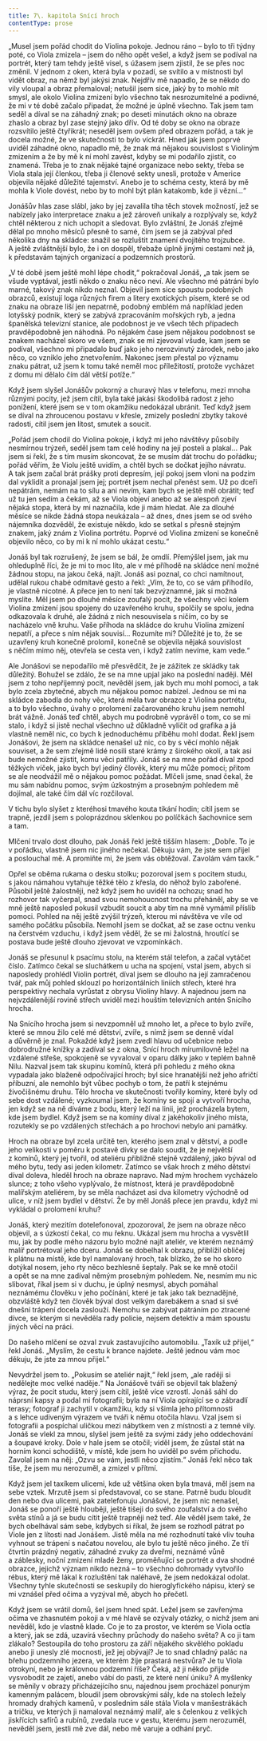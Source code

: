 ```yaml
---
title: 7\. kapitola Snící hroch
contentType: prose
---
```


  

„Musel jsem pořád chodit do Violina pokoje. Jednou ráno – bylo to tři týdny poté, co Viola zmizela – jsem do něho opět vešel, a když jsem se podíval na portrét, který tam tehdy ještě visel, s úžasem jsem zjistil, že se přes noc změnil. V jednom z oken, která byla v pozadí, se svítilo a v místnosti byl vidět obraz, na němž byl jakýsi znak. Nejdřív mě napadlo, že se někdo do vily vloupal a obraz přemaloval; netušil jsem sice, jaký by to mohlo mít smysl, ale okolo Violina zmizení bylo všechno tak nesrozumitelné a podivné, že mi v té době začalo připadat, že možné je úplně všechno. Tak jsem tam seděl a díval se na záhadný znak; po deseti minutách okno na obraze zhaslo a obraz byl zase stejný jako dřív. Od té doby se okno na obraze rozsvítilo ještě čtyřikrát; neseděl jsem ovšem před obrazem pořád, a tak je docela možné, že ve skutečnosti to bylo víckrát. Hned jak jsem poprvé uviděl záhadné okno, napadlo mě, že znak má nějakou souvislost s Violiným zmizením a že by mě k ní mohl zavést, kdyby se mi podařilo zjistit, co znamená. Třeba je to znak nějaké tajné organizace nebo sekty, třeba se Viola stala její členkou, třeba ji členové sekty unesli, protože v Americe objevila nějaké důležité tajemství. Anebo je to schéma cesty, která by mě mohla k Viole dovést, nebo by to mohl být plán katakomb, kde ji vězní…“

Jonášův hlas zase slábl, jako by jej zavalila tíha těch stovek možností, jež se nabízely jako interpretace znaku a jež zároveň unikaly a rozplývaly se, když chtěl některou z nich uchopit a sledovat. Bylo zvláštní, že Jonáš zřejmě dělal po mnoho měsíců přesně to samé, čím jsem se já zabýval před několika dny na skládce: snažil se rozluštit znamení dvojitého trojzubce. A ještě zvláštnější bylo, že i on dospěl, třebaže úplně jinými cestami než já, k představám tajných organizací a podzemních prostorů.

„V té době jsem ještě mohl lépe chodit,“ pokračoval Jonáš, „a tak jsem se všude vyptával, jestli někdo o znaku něco neví. Ale všechno mé pátrání bylo marné, takový znak nikdo neznal. Objevil jsem sice spoustu podobných obrazců, existují loga různých firem a litery exotických písem, které se od znaku na obraze liší jen nepatrně, podobný emblém má například jeden lotyšský podnik, který se zabývá zpracováním mořských ryb, a jedna španělská televizní stanice, ale podobnost je ve všech těch případech pravděpodobně jen náhodná. Po nějakém čase jsem nějakou podobnost se znakem nacházel skoro ve všem, znak se mi zjevoval všude, kam jsem se podíval, všechno mi připadalo buď jako jeho nerozvinutý zárodek, nebo jako něco, co vzniklo jeho znetvořením. Nakonec jsem přestal po významu znaku pátrat, už jsem k tomu také neměl moc příležitostí, protože vycházet z domu mi dělalo čím dál větší potíže.“

Když jsem slyšel Jonášův pokorný a churavý hlas v telefonu, mezi mnoha různými pocity, jež jsem cítil, byla také jakási škodolibá radost z jeho ponížení, které jsem se v tom okamžiku nedokázal ubránit. Teď když jsem se díval na zhroucenou postavu v křesle, zmizely poslední zbytky takové radosti, cítil jsem jen lítost, smutek a soucit.

„Pořád jsem chodil do Violina pokoje, i když mi jeho návštěvy působily nesmírnou trýzeň, seděl jsem tam celé hodiny na její posteli a plakal… Pak jsem si řekl, že s tím musím skoncovat, že se musím dát trochu do pořádku; pořád věřím, že Violu ještě uvidím, a chtěl bych se dočkat jejího návratu. A tak jsem začal brát prášky proti depresím, její pokoj jsem vloni na podzim dal vyklidit a pronajal jsem jej; portrét jsem nechal přenést sem. Už po dceři nepátrám, nemám na to sílu a ani nevím, kam bych se ještě měl obrátit; teď už tu jen sedím a čekám, až se Viola objeví anebo až se alespoň zjeví nějaká stopa, která by mi naznačila, kde ji mám hledat. Ale za dlouhé měsíce se nikde žádná stopa neukázala – až dnes, dnes jsem se od svého nájemníka dozvěděl, že existuje někdo, kdo se setkal s přesně stejným znakem, jaký znám z Violina portrétu. Poprvé od Violina zmizení se konečně objevilo něco, co by mi k ní mohlo ukázat cestu.“

Jonáš byl tak rozrušený, že jsem se bál, že omdlí. Přemýšlel jsem, jak mu ohleduplně říci, že je mi to moc líto, ale v mé příhodě na skládce není možné žádnou stopu, na jakou čeká, najít. Jonáš asi poznal, co chci namítnout, udělal rukou chabé odmítavé gesto a řekl: „Vím, že to, co se vám přihodilo, je vlastně nicotné. A přece jen to není tak bezvýznamné, jak si možná myslíte. Měl jsem po dlouhé měsíce zoufalý pocit, že všechny věci kolem Violina zmizení jsou spojeny do uzavřeného kruhu, spolčily se spolu, jedna odkazovala k druhé, ale žádná z nich nesouvisela s ničím, co by se nacházelo vně kruhu. Vaše příhoda na skládce do kruhu Violina zmizení nepatří, a přece s ním nějak souvisí… Rozumíte mi? Důležité je to, že se uzavřený kruh konečně prolomil, konečně se objevila nějaká souvislost s něčím mimo něj, otevřela se cesta ven, i když zatím nevíme, kam vede.“

Ale Jonášovi se nepodařilo mě přesvědčit, že je zážitek ze skládky tak důležitý. Bohužel se zdálo, že se na mne upjal jako na poslední naději. Měl jsem z toho nepříjemný pocit, nevěděl jsem, jak bych mu mohl pomoci, a tak bylo zcela zbytečné, abych mu nějakou pomoc nabízel. Jednou se mi na skládce zabodla do nohy věc, která měla tvar obrazce z Violina portrétu, a to bylo všechno, úvahy o prolomení začarovaného kruhu jsem nemohl brát vážně. Jonáš teď chtěl, abych mu podrobně vyprávěl o tom, co se mi stalo, i když si jistě nechal všechno už důkladně vylíčit od grafika a já vlastně neměl nic, co bych k jednoduchému příběhu mohl dodat. Řekl jsem Jonášovi, že jsem na skládce nenašel už nic, co by s věcí mohlo nějak souviset, a že sem zřejmě lidé nosili staré krámy z širokého okolí, a tak asi bude nemožné zjistit, komu věci patřily. Jonáš se na mne pořád díval zpod těžkých víček, jako bych byl jediný člověk, který mu může pomoci; přitom se ale neodvážil mě o nějakou pomoc požádat. Mlčeli jsme, snad čekal, že mu sám nabídnu pomoc, svým úzkostným a prosebným pohledem mě dojímal, ale také čím dál víc rozčiloval.

V tichu bylo slyšet z kteréhosi tmavého kouta tikání hodin; cítil jsem se trapně, jezdil jsem s poloprázdnou sklenkou po políčkách šachovnice sem a tam.

Mlčení trvalo dost dlouho, pak Jonáš řekl ještě tišším hlasem: „Dobře. To je v pořádku, vlastně jsem nic jiného nečekal. Děkuju vám, že jste sem přijel a poslouchal mě. A promiňte mi, že jsem vás obtěžoval. Zavolám vám taxík.“

Opřel se oběma rukama o desku stolku; pozoroval jsem s pocitem studu, s jakou námahou vytahuje těžké tělo z křesla, do něhož bylo zabořené. Působil ještě žalostněji, než když jsem ho uviděl na ochozu; snad ho rozhovor tak vyčerpal, snad svou nemohoucnost trochu přeháněl, aby se ve mně ještě naposled pokusil vzbudit soucit a aby tím na mně vymámil příslib pomoci. Pohled na něj ještě zvýšil trýzeň, kterou mi návštěva ve vile od samého počátku působila. Nemohl jsem se dočkat, až se zase octnu venku na čerstvém vzduchu, i když jsem věděl, že se mi žalostná, hroutící se postava bude ještě dlouho zjevovat ve vzpomínkách.

Jonáš se přesunul k psacímu stolu, na kterém stál telefon, a začal vytáčet číslo. Zatímco čekal se sluchátkem u ucha na spojení, vstal jsem, abych si naposledy prohlédl Violin portrét, díval jsem se dlouho na její zamračenou tvář, pak můj pohled sklouzl po horizontálních liniích střech, které hra perspektivy nechala vyrůstat z obrysu Violiny hlavy. A najednou jsem na nejvzdálenější rovině střech uviděl mezi houštím televizních antén Snícího hrocha.

Na Snícího hrocha jsem si nevzpomněl už mnoho let, a přece to bylo zvíře, které se mnou žilo celé mé dětství, zvíře, s nímž jsem se denně vídal a důvěrně je znal. Pokaždé když jsem zvedl hlavu od učebnice nebo dobrodružné knížky a zadíval se z okna, Snící hroch mírumilovně ležel na vzdálené střeše, spokojeně se vyvaloval v oparu dálky jako v teplém bahně Nilu. Nazval jsem tak skupinu komínů, která při pohledu z mého okna vypadala jako blaženě odpočívající hroch; byl sice hranatější než jeho afričtí příbuzní, ale nemohlo být vůbec pochyb o tom, že patří k stejnému živočišnému druhu. Tělo hrocha ve skutečnosti tvořily komíny, které byly od sebe dost vzdálené; vyzkoumal jsem, že komíny se spojí a vytvoří hrocha, jen když se na ně díváme z bodu, který leží na linii, jež procházela bytem, kde jsem bydlel. Když jsem se na komíny díval z jakéhokoliv jiného místa, rozutekly se po vzdálených střechách a po hrochovi nebylo ani památky.

Hroch na obraze byl zcela určitě ten, kterého jsem znal v dětství, a podle jeho velikosti v poměru k postavě dívky se dalo soudit, že je největší z komínů, který jej tvořil, od ateliéru přibližně stejně vzdálený, jako býval od mého bytu, tedy asi jeden kilometr. Zatímco se však hroch z mého dětství díval doleva, hleděl hroch na obraze napravo. Nad mým hrochem vycházelo slunce; z toho všeho vyplývalo, že místnost, která je pravděpodobně malířským ateliérem, by se měla nacházet asi dva kilometry východně od ulice, v níž jsem bydlel v dětství. Že by měl Jonáš přece jen pravdu, když mi vykládal o prolomení kruhu?

Jonáš, který mezitím dotelefonoval, zpozoroval, že jsem na obraze něco objevil, a s úzkostí čekal, co mu řeknu. Ukázal jsem mu hrocha a vysvětlil mu, jak by podle mého názoru bylo možné najít ateliér, ve kterém neznámý malíř portrétoval jeho dceru. Jonáš se dobelhal k obrazu, přiblížil obličej k plátnu na místě, kde byl namalovaný hroch, tak blízko, že se ho skoro dotýkal nosem, jeho rty něco bezhlesně šeptaly. Pak se ke mně otočil a opět se na mne zadíval němým prosebným pohledem. Ne, nesmím mu nic slibovat, říkal jsem si v duchu, je úplný nesmysl, abych pomáhal neznámému člověku v jeho počínání, které je tak jako tak beznadějné, obzvláště když ten člověk býval dost velkým darebákem a snad si své dnešní trápení docela zaslouží. Nemohu se zabývat pátráním po ztracené dívce, se kterým si nevěděla rady policie, nejsem detektiv a mám spoustu jiných věcí na práci.

Do našeho mlčení se ozval zvuk zastavujícího automobilu. „Taxík už přijel,“ řekl Jonáš. „Myslím, že cestu k brance najdete. Ještě jednou vám moc děkuju, že jste za mnou přijel.“

Nevydržel jsem to. „Pokusím se ateliér najít,“ řekl jsem, „ale raději si nedělejte moc velké naděje.“ Na Jonášově tváři se objevil tak blažený výraz, že pocit studu, který jsem cítil, ještě více vzrostl. Jonáš sáhl do náprsní kapsy a podal mi fotografii; byla na ní Viola opírající se o zábradlí terasy; fotograf ji zachytil v okamžiku, kdy si všimla jeho přítomnosti a s lehce udiveným výrazem ve tváři k němu otočila hlavu. Vzal jsem si fotografii a pospíchal uličkou mezi nábytkem ven z místnosti a z temné vily. Jonáš se vlekl za mnou, slyšel jsem ještě za svými zády jeho oddechování a šoupavé kroky. Dole v hale jsem se otočil; viděl jsem, že zůstal stát na horním konci schodiště, v místě, kde jsem ho uviděl po svém příchodu. Zavolal jsem na něj: „Ozvu se vám, jestli něco zjistím.“ Jonáš řekl něco tak tiše, že jsem mu nerozuměl, a zmizel v přítmí.

Když jsem jel taxíkem ulicemi, kde už většina oken byla tmavá, měl jsem na sebe vztek. Mrzutě jsem si představoval, co se stane. Patrně budu bloudit den nebo dva ulicemi, pak zatelefonuju Jonášovi, že jsem nic nenašel, Jonáš se ponoří ještě hlouběji, ještě tišeji do svého zoufalství a do svého světa stínů a já se budu cítit ještě trapněji než teď. Ale věděl jsem také, že bych obelhával sám sebe, kdybych si říkal, že jsem se rozhodl pátrat po Viole jen z lítosti nad Jonášem. Jistě měla na mé rozhodnutí také vliv touha vyhnout se trápení s načatou novelou, ale bylo tu ještě něco jiného. Ze tří čtvrtin prázdný negativ, záhadné zvuky za dveřmi, neznámé vůně a záblesky, noční zmizení mladé ženy, proměňující se portrét a dva shodné obrazce, jejichž význam nikdo nezná – to všechno dohromady vytvořilo rébus, který mě lákal k rozluštění tak naléhavě, že jsem nedokázal odolat. Všechny tyhle skutečnosti se seskupily do hieroglyfického nápisu, který se mi vznášel před očima a vyzýval mě, abych ho přečetl.

Když jsem se vrátil domů, šel jsem hned spát. Ležel jsem se zavřenýma očima ve zhasnutém pokoji a v mé hlavě se ozývaly otázky, o nichž jsem ani nevěděl, kdo je vlastně klade. Co je to za prostor, ve kterém se Viola octla a který, jak se zdá, uzavírá všechny průchody do našeho světa? A co ji tam zlákalo? Sestoupila do toho prostoru za září nějakého skvělého pokladu anebo ji unesly zlé mocnosti, jež jej obývají? Je to snad chladný palác na břehu podzemního jezera, ve kterém žije prastará nestvůra? Je tu Viola otrokyní, nebo je královnou podzemní říše? Čeká, až ji někdo přijde vysvobodit ze zajetí, anebo vábí do pasti, ze které není úniku? A myšlenky se měnily v obrazy přicházejícího snu, najednou jsem procházel ponurým kamenným palácem, bloudil jsem obrovskými sály, kde na stolech ležely hromady drahých kamenů, v posledním sále stála Viola v manšestrákách a tričku, ve kterých ji namaloval neznámý malíř, ale s čelenkou z velikých jiskřících safírů a rubínů, zvedala ruce v gestu, kterému jsem nerozuměl, nevěděl jsem, jestli mě zve dál, nebo mě varuje a odhání pryč.
